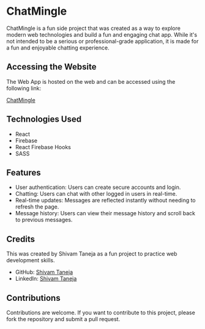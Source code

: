 # ChatMingle

ChatMingle is a fun side project that was created as a way to explore modern web technologies and build a fun and engaging chat app. While it's not intended to be a serious or professional-grade application, it is made for a fun and enjoyable chatting experience.

## Accessing the Website

The Web App is hosted on the web and can be accessed using the following link:

[ChatMingle](https://chat-mingle.vercel.app/)

## Technologies Used

- React
- Firebase
- React Firebase Hooks
- SASS

## Features 

- User authentication: Users can create secure accounts and login.
- Chatting: Users can chat with other logged in users in real-time.
- Real-time updates: Messages are reflected instantly without needing to refresh the page.
- Message history: Users can view their message history and scroll back to previous messages.

## Credits

This was created by Shivam Taneja as a fun project to practice web development skills.

- GitHub: [Shivam Taneja](https://github.com/shiivamtaneja)
- LinkedIn: [Shivam Taneja](https://www.linkedin.com/in/shivam-taneja/)

## Contributions

Contributions are welcome. If you want to contribute to this project, please fork the repository and submit a pull request.
